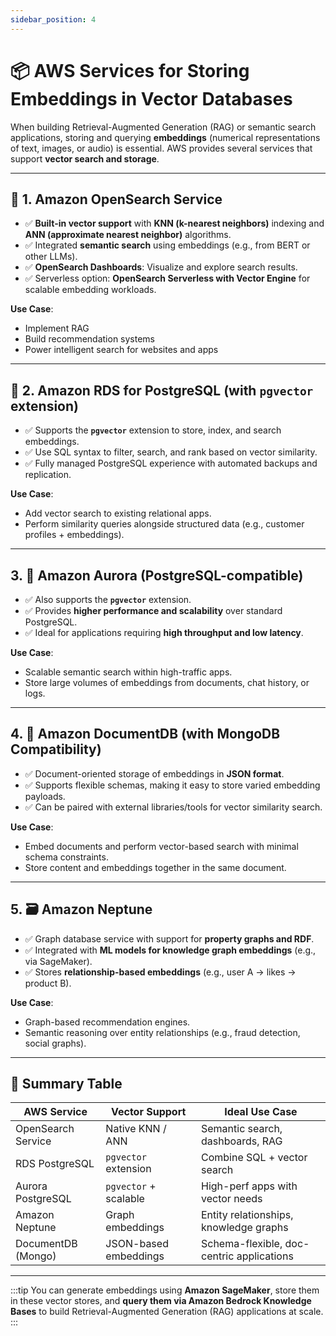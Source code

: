```yaml
---
sidebar_position: 4
---
```


# 📦 AWS Services for Storing Embeddings in Vector Databases

When building Retrieval-Augmented Generation (RAG) or semantic search applications, storing and querying **embeddings** (numerical representations of text, images, or audio) is essential. AWS provides several services that support **vector search and storage**.

---

## 📌 1. Amazon OpenSearch Service

- ✅ **Built-in vector support** with **KNN (k-nearest neighbors)** indexing and **ANN (approximate nearest neighbor)** algorithms.
- ✅ Integrated **semantic search** using embeddings (e.g., from BERT or other LLMs).
- ✅ **OpenSearch Dashboards**: Visualize and explore search results.
- ✅ Serverless option: **OpenSearch Serverless with Vector Engine** for scalable embedding workloads.

**Use Case**:

- Implement RAG
- Build recommendation systems
- Power intelligent search for websites and apps

---

## 📌 2. Amazon RDS for PostgreSQL (with `pgvector` extension)

- ✅ Supports the **`pgvector`** extension to store, index, and search embeddings.
- ✅ Use SQL syntax to filter, search, and rank based on vector similarity.
- ✅ Fully managed PostgreSQL experience with automated backups and replication.

**Use Case**:

- Add vector search to existing relational apps.
- Perform similarity queries alongside structured data (e.g., customer profiles + embeddings).

---

## 3. 🔗 Amazon Aurora (PostgreSQL-compatible)

- ✅ Also supports the **`pgvector`** extension.
- ✅ Provides **higher performance and scalability** over standard PostgreSQL.
- ✅ Ideal for applications requiring **high throughput and low latency**.

**Use Case**:

- Scalable semantic search within high-traffic apps.
- Store large volumes of embeddings from documents, chat history, or logs.

---

## 4. 📄 Amazon DocumentDB (with MongoDB Compatibility)

- ✅ Document-oriented storage of embeddings in **JSON format**.
- ✅ Supports flexible schemas, making it easy to store varied embedding payloads.
- ✅ Can be paired with external libraries/tools for vector similarity search.

**Use Case**:

- Embed documents and perform vector-based search with minimal schema constraints.
- Store content and embeddings together in the same document.

---

## 5. 🗃️ Amazon Neptune

- ✅ Graph database service with support for **property graphs and RDF**.
- ✅ Integrated with **ML models for knowledge graph embeddings** (e.g., via SageMaker).
- ✅ Stores **relationship-based embeddings** (e.g., user A → likes → product B).

**Use Case**:

- Graph-based recommendation engines.
- Semantic reasoning over entity relationships (e.g., fraud detection, social graphs).

---

## 🚀 Summary Table

| AWS Service        | Vector Support        | Ideal Use Case                            |
| ------------------ | --------------------- | ----------------------------------------- |
| OpenSearch Service | Native KNN / ANN      | Semantic search, dashboards, RAG          |
| RDS PostgreSQL     | `pgvector` extension  | Combine SQL + vector search               |
| Aurora PostgreSQL  | `pgvector` + scalable | High-perf apps with vector needs          |
| Amazon Neptune     | Graph embeddings      | Entity relationships, knowledge graphs    |
| DocumentDB (Mongo) | JSON-based embeddings | Schema-flexible, doc-centric applications |

---

:::tip
You can generate embeddings using **Amazon SageMaker**, store them in these vector stores, and **query them via Amazon Bedrock Knowledge Bases** to build Retrieval-Augmented Generation (RAG) applications at scale.
:::
